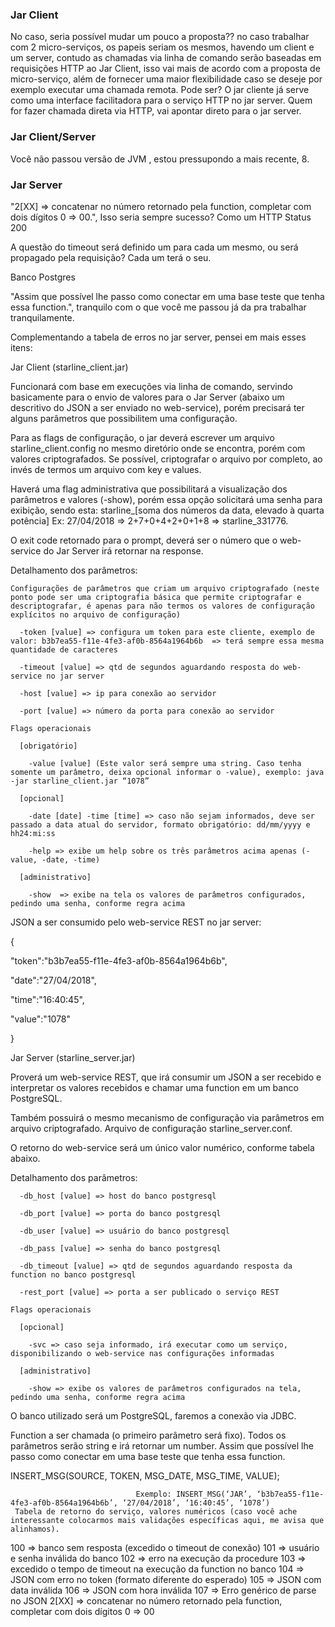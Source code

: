 
### Jar Client ###

No caso, seria possível mudar um pouco a proposta?? no caso trabalhar com 2 micro-serviços, os papeis seriam os mesmos, havendo um client e um server, contudo as chamadas via linha de comando serão baseadas em requisições HTTP ao Jar Client, isso vai mais de acordo com a proposta de micro-serviço, além de fornecer uma maior flexibilidade caso se deseje por exemplo executar uma chamada remota. Pode ser?
O jar cliente já serve como uma interface facilitadora para o serviço HTTP no jar server. Quem for fazer chamada direta via HTTP, vai apontar direto para o jar server.

### Jar Client/Server ###

Você não passou versão de JVM , estou pressupondo a mais recente, 8.

### Jar Server ###

"2[XX] => concatenar no número retornado pela function, completar com dois dígitos 0 => 00.", Isso seria sempre sucesso? Como um  HTTP Status 200


A questão do timeout será definido um para cada um mesmo, ou será propagado pela requisição?
Cada um terá o seu.

Banco Postgres

"Assim que possível lhe passo como conectar em uma base teste que tenha essa function.", tranquilo com o que você me passou já da pra trabalhar tranquilamente.
 

Complementando a tabela de erros no jar server, pensei em mais esses itens:




Jar Client (starline_client.jar)

 

Funcionará com base em execuções via linha de comando, servindo basicamente para o envio de valores para o Jar Server (abaixo um descritivo do JSON a ser enviado no web-service), porém precisará ter alguns parâmetros que possibilitem uma configuração.

Para as flags de configuração, o jar deverá escrever um arquivo starline_client.config no mesmo diretório onde se encontra, porém com valores criptografados. Se possível, criptografar o arquivo por completo, ao invés de termos um arquivo com key e values.

Haverá uma flag administrativa que possibilitará a visualização dos parâmetros e valores (-show), porém essa opção solicitará uma senha para exibição, sendo esta: starline_[soma dos números da data, elevado à quarta potência] Ex: 27/04/2018 => 2+7+0+4+2+0+1+8 => starline_331776.

O exit code retornado para o prompt, deverá ser o número que o web-service do Jar Server irá retornar na response.

Detalhamento dos parâmetros:

    Configurações de parâmetros que criam um arquivo criptografado (neste ponto pode ser uma criptografia básica que permite criptografar e descriptografar, é apenas para não termos os valores de configuração explícitos no arquivo de configuração)

      -token [value] => configura um token para este cliente, exemplo de valor: b3b7ea55-f11e-4fe3-af0b-8564a1964b6b  => terá sempre essa mesma quantidade de caracteres

      -timeout [value] => qtd de segundos aguardando resposta do web-service no jar server

      -host [value] => ip para conexão ao servidor

      -port [value] => número da porta para conexão ao servidor

    Flags operacionais

      [obrigatório]

        -value [value] (Este valor será sempre uma string. Caso tenha somente um parâmetro, deixa opcional informar o -value), exemplo: java -jar starline_client.jar “1078”

      [opcional]

        -date [date] -time [time] => caso não sejam informados, deve ser passado a data atual do servidor, formato obrigatório: dd/mm/yyyy e hh24:mi:ss

        -help => exibe um help sobre os três parâmetros acima apenas (-value, -date, -time)

      [administrativo]

        -show  => exibe na tela os valores de parâmetros configurados, pedindo uma senha, conforme regra acima

 

JSON a ser consumido pelo web-service REST no jar server:

 

{

"token":"b3b7ea55-f11e-4fe3-af0b-8564a1964b6b",

"date":"27/04/2018",

"time":"16:40:45",

"value":"1078"

}

 

Jar Server (starline_server.jar)

 

Proverá um web-service REST, que irá consumir um JSON a ser recebido e interpretar os valores recebidos e chamar uma function em um banco PostgreSQL.

Também possuirá o mesmo mecanismo de configuração via parâmetros em arquivo criptografado. Arquivo de configuração starline_server.conf.

O retorno do web-service será um único valor numérico, conforme tabela abaixo.

 

Detalhamento dos parâmetros:

      -db_host [value] => host do banco postgresql

      -db_port [value] => porta do banco postgresql

      -db_user [value] => usuário do banco postgresql

      -db_pass [value] => senha do banco postgresql

      -db_timeout [value] => qtd de segundos aguardando resposta da function no banco postgresql

      -rest_port [value] => porta a ser publicado o serviço REST

    Flags operacionais

      [opcional]

        -svc => caso seja informado, irá executar como um serviço, disponibilizando o web-service nas configurações informadas

      [administrativo]

        -show => exibe os valores de parâmetros configurados na tela, pedindo uma senha, conforme regra acima

 

O banco utilizado será um PostgreSQL, faremos a conexão via JDBC.

Function a ser chamada (o primeiro parâmetro será fixo). Todos os parâmetros serão string e irá retornar um number. Assim que possível lhe passo como conectar em uma base teste que tenha essa function.

INSERT_MSG(SOURCE, TOKEN, MSG_DATE, MSG_TIME, VALUE);

                                Exemplo: INSERT_MSG(‘JAR’, ‘b3b7ea55-f11e-4fe3-af0b-8564a1964b6b’, ‘27/04/2018’, ‘16:40:45’, ‘1078’)
     Tabela de retorno do serviço, valores numéricos (caso você ache interessante colocarmos mais validações específicas aqui, me avisa que alinhamos).

100 => banco sem resposta (excedido o timeout de conexão)
101 => usuário e senha inválida do banco
102 => erro na execução da procedure
103 => excedido o tempo de timeout na execução da function no banco
104 => JSON com erro no token (formato diferente do esperado)
105 => JSON com data inválida
106 => JSON com hora inválida
107 => Erro genérico de parse no JSON
2[XX] => concatenar no número retornado pela function, completar com dois dígitos 0 => 00
